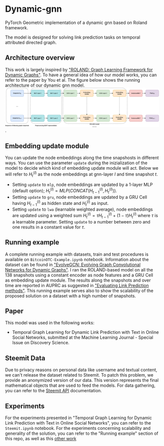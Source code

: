 # Dynamic-gnn
PyTorch Geometric implementation of a dynamic gnn based on Roland framework.

The model is designed for solving link prediction tasks on temporal attributed directed graph. 

## Architecture overview
This work is largely inspired by ["ROLAND: Graph Learning Framework for Dynamic Graphs"](https://dl.acm.org/doi/abs/10.1145/3534678.3539300). To have a general idea of how our model works, you can refer to the paper by You et al. The figure below shows the running architecture of our dynamic gnn model.
![GNN Architecture](GNNArchitecture.drawio.png "Dynamic GNN based on ROLAND framework").

## Embedding update module
You can update the node embeddings along the time snapshosts in different ways. You can use the parameter `update` during the inizialization of the model to decide which kind of embedding update module will act. Below we will refer to $H_{t}^{(l)}$ as the node embeddings at gnn-layer $l$ and time snapshot $t$.
- Setting `update` to `mlp`, node embeddings are updated by a 1-layer MLP (default option); $H_{t}^{(l)} = MLP(CONCAT(H_{t-1}^{(l)},H_{t}^{(l)}))$.
- Setting `update` to `gru`, node embeddings are updated by a GRU Cell having $H_{t-1}^{(l)}$ as hidden state and $H_{t}^{(l)}$ as input.
- Setting `update` to `lwa` (learnable weighted average), node embeddings are updated using a weighted sum $H_{t}^{(l)} = \tau  H_{t-1}^{(l)} + (1-\tau) H_{t}^{(l)}$ where $\tau$ is a learnable parameter. Setting `update` to a number between zero and one results in a constant value for $\tau$.

## Running example
A complete running example with datasets, train and test procedures is available on `BitcoinOTC-Example.ipynb` notebook. Information about the dataset can be found in ["EvolveGCN: Evolving Graph Convolutional Networks for Dynamic Graphs"](https://arxiv.org/pdf/1902.10191.pdf). I ran the ROLAND-based model on all the 138 snapshots using a constant encoder as node features and a GRU Cell as embedding update module. The results along the snapshots and over time are reported in AUPRC as suggested in ["Evaluating Link Prediction methods"](https://arxiv.org/pdf/1505.04094.pdf). This running example serves also to show the scalability of the proposed solution on a dataset with a high number of snapshots.

## Paper
This model was used in the following works:
- Temporal Graph Learning for Dynamic Link Prediction with Text in Online Social Networks, submitted at the Machine Learning Journal - Special Issue on Discovery Science. 

## Steemit Data
Due to privacy reasons on personal data like username and textual content, we can't release the dataset related to Steemit. To patch this problem, we provide an anonymized version of our data. This version represents the final mathematical objects that are used to feed the models. For data gathering, you can refer to the [Steemit API](https://developers.steem.io/) documentation.

## Experiments
For the experiments presented in "Temporal Graph Learning for Dynamic Link Prediction with Text in Online Social Networks", you can refer to the `Steemit.ipynb` notebook. For the experiments concerning scalability and generality of the solution, you can refer to the "Running example" section of this repo, as well as this [other work](https://github.com/manuel-dileo/t3gnn)

